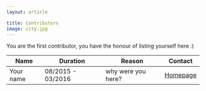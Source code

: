 ```yaml
---
layout: article

title: Contributors
image: city.jpg
---
```


You are the first contributor, you have the honour of listing yourself here :)


| Name             | Duration           | Reason             | Contact                     |
| ---------------- | ------------------ | ------------------ | --------------------------- |
| Your name        | 08/2015 - 03/2016  | why were you here? | [Homepage](http://staystrap.github.io/) |